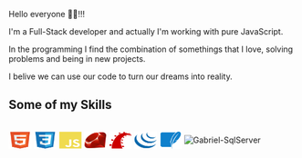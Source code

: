 Hello everyone 👋🏾!!!

I'm a Full-Stack developer and actually I'm working with pure JavaScript.

In the programming I find the combination of somethings that I love, solving problems and being in new projects.

I belive we can use our code to turn our dreams into reality.

## Some of my Skills
<div style="display: inline_block"><br>
  <img align="center" alt="Gabriel-HTML" height="30" width="40" src="https://raw.githubusercontent.com/devicons/devicon/master/icons/html5/html5-original.svg">
  <img align="center" alt="Gabriel-CSS" height="30" width="40" src="https://raw.githubusercontent.com/devicons/devicon/master/icons/css3/css3-original.svg">
  <img align="center" alt="Gabriel-Js" height="30" width="40" src="https://raw.githubusercontent.com/devicons/devicon/master/icons/javascript/javascript-plain.svg">
  <img align="center" alt="Gabriel-Ruby" height="30" width="40" src="https://raw.githubusercontent.com/devicons/devicon/master/icons/ruby/ruby-original.svg">
  <img align="center" alt="Gabriel-Rails" height="30" width="40" src="https://raw.githubusercontent.com/devicons/devicon/master/icons/rails/rails-plain.svg">
  <img align="center" alt="Gabriel-jQuery" height="30" width="40" src="https://raw.githubusercontent.com/devicons/devicon/master/icons/jquery/jquery-plain.svg">
  <img align="center" alt="Gabriel-Sqlite" height="30" width="40" src="https://raw.githubusercontent.com/devicons/devicon/master/icons/sqlite/sqlite-plain.svg">
  <img align="center" alt="Gabriel-SqlServer" height="30" width="40" src="https://www.svgrepo.com/show/303229/microsoft-sql-server-logo.svg">
  </div>
<br>
